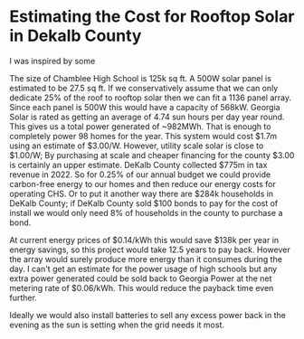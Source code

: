 # Estimating the Cost for Rooftop Solar in Dekalb County

I was inspired by some 

The size of Chamblee High School is 125k sq ft. A 500W solar panel is estimated to be 27.5 sq ft. If we conservatively assume that we can only dedicate 25% of the roof to rooftop solar then we can fit a 1136 panel array. Since each panel is 500W this would have a capacity of 568kW. Georgia Solar is rated as getting an average of 4.74 sun hours per day year round. This gives us a total power generated of ~982MWh. That is enough to completely power 98 homes for the year. This system would cost $1.7m using an estimate of $3.00/W. However, utility scale solar is close to $1.00/W; By purchasing at scale and cheaper financing for the county $3.00 is certainly an upper estimate. DeKalb County collected $775m in tax revenue in 2022. So for 0.25% of our annual budget we could provide carbon-free energy to our homes and then reduce our energy costs for operating CHS. Or to put it another way there are $284k households in DeKalb County; if DeKalb County sold $100 bonds to pay for the cost of install we would only need 8% of households in the county to purchase a bond. 

At current energy prices of $0.14/kWh this would save $138k per year in energy savings, so this project would take 12.5 years to pay back. However the array would surely produce more energy than it consumes during the day. I can't get an estimate for the power usage of high schools but any extra power generated could be sold back to Georgia Power at the net metering rate of $0.06/kWh. This would reduce the payback time even further. 

Ideally we would also install batteries to sell any excess power back in the evening as the sun is setting when the grid needs it most. 